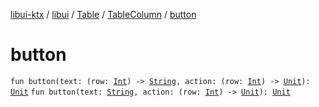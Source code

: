 [libui-ktx](../../../index.md) / [libui](../../index.md) / [Table](../index.md) / [TableColumn](index.md) / [button](./button.md)

# button

`fun button(text: (row: `[`Int`](https://kotlinlang.org/api/latest/jvm/stdlib/kotlin/-int/index.html)`) -> `[`String`](https://kotlinlang.org/api/latest/jvm/stdlib/kotlin/-string/index.html)`, action: (row: `[`Int`](https://kotlinlang.org/api/latest/jvm/stdlib/kotlin/-int/index.html)`) -> `[`Unit`](https://kotlinlang.org/api/latest/jvm/stdlib/kotlin/-unit/index.html)`): `[`Unit`](https://kotlinlang.org/api/latest/jvm/stdlib/kotlin/-unit/index.html)
`fun button(text: `[`String`](https://kotlinlang.org/api/latest/jvm/stdlib/kotlin/-string/index.html)`, action: (row: `[`Int`](https://kotlinlang.org/api/latest/jvm/stdlib/kotlin/-int/index.html)`) -> `[`Unit`](https://kotlinlang.org/api/latest/jvm/stdlib/kotlin/-unit/index.html)`): `[`Unit`](https://kotlinlang.org/api/latest/jvm/stdlib/kotlin/-unit/index.html)